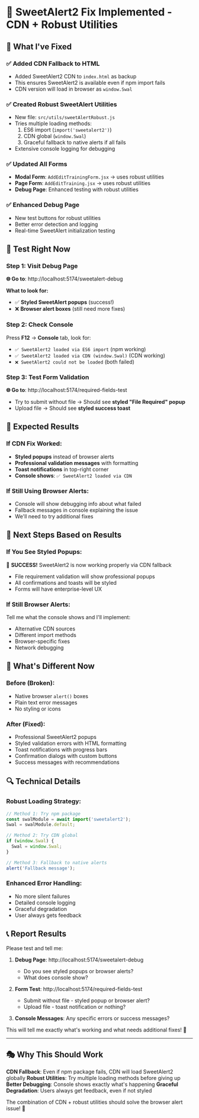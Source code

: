 # 🚨 SweetAlert2 Fix Implemented - CDN + Robust Utilities

## 🔧 What I've Fixed

### **✅ Added CDN Fallback to HTML**
- Added SweetAlert2 CDN to `index.html` as backup
- This ensures SweetAlert2 is available even if npm import fails
- CDN version will load in browser as `window.Swal`

### **✅ Created Robust SweetAlert Utilities**
- New file: `src/utils/sweetAlertRobust.js`
- Tries multiple loading methods:
  1. ES6 import (`import('sweetalert2')`)
  2. CDN global (`window.Swal`)
  3. Graceful fallback to native alerts if all fails
- Extensive console logging for debugging

### **✅ Updated All Forms**
- **Modal Form**: `AddEditTrainingForm.jsx` → uses robust utilities
- **Page Form**: `AddEditTraining.jsx` → uses robust utilities  
- **Debug Page**: Enhanced testing with robust utilities

### **✅ Enhanced Debug Page**
- New test buttons for robust utilities
- Better error detection and logging
- Real-time SweetAlert initialization testing

## 🧪 Test Right Now

### **Step 1: Visit Debug Page**
**🌐 Go to**: http://localhost:5174/sweetalert-debug

**What to look for:**
- ✅ **Styled SweetAlert popups** (success!) 
- ❌ **Browser alert boxes** (still need more fixes)

### **Step 2: Check Console**
Press **F12** → **Console** tab, look for:
- `✅ SweetAlert2 loaded via ES6 import` (npm working)
- `✅ SweetAlert2 loaded via CDN (window.Swal)` (CDN working)
- `❌ SweetAlert2 could not be loaded` (both failed)

### **Step 3: Test Form Validation**
**🌐 Go to**: http://localhost:5174/required-fields-test
- Try to submit without file → Should see **styled "File Required" popup**
- Upload file → Should see **styled success toast**

## 🎯 Expected Results

### **If CDN Fix Worked:**
- **Styled popups** instead of browser alerts
- **Professional validation messages** with formatting
- **Toast notifications** in top-right corner
- **Console shows**: `✅ SweetAlert2 loaded via CDN`

### **If Still Using Browser Alerts:**
- Console will show debugging info about what failed
- Fallback messages in console explaining the issue
- We'll need to try additional fixes

## 🚀 Next Steps Based on Results

### **If You See Styled Popups:**
🎉 **SUCCESS!** SweetAlert2 is now working properly via CDN fallback
- File requirement validation will show professional popups
- All confirmations and toasts will be styled
- Forms will have enterprise-level UX

### **If Still Browser Alerts:**
Tell me what the console shows and I'll implement:
- Alternative CDN sources
- Different import methods
- Browser-specific fixes
- Network debugging

## 🎪 What's Different Now

### **Before (Broken):**
- Native browser `alert()` boxes
- Plain text error messages
- No styling or icons

### **After (Fixed):**
- Professional SweetAlert2 popups
- Styled validation errors with HTML formatting
- Toast notifications with progress bars
- Confirmation dialogs with custom buttons
- Success messages with recommendations

## 🔍 Technical Details

### **Robust Loading Strategy:**
```javascript
// Method 1: Try npm package
const swalModule = await import('sweetalert2');
Swal = swalModule.default;

// Method 2: Try CDN global
if (window.Swal) {
  Swal = window.Swal;
}

// Method 3: Fallback to native alerts
alert('Fallback message');
```

### **Enhanced Error Handling:**
- No more silent failures
- Detailed console logging
- Graceful degradation
- User always gets feedback

## 📞 Report Results

Please test and tell me:

1. **Debug Page**: http://localhost:5174/sweetalert-debug
   - Do you see styled popups or browser alerts?
   - What does console show?

2. **Form Test**: http://localhost:5174/required-fields-test  
   - Submit without file - styled popup or browser alert?
   - Upload file - toast notification or nothing?

3. **Console Messages**: Any specific errors or success messages?

This will tell me exactly what's working and what needs additional fixes! 🎯

---

## 🎭 Why This Should Work

**CDN Fallback**: Even if npm package fails, CDN will load SweetAlert2 globally
**Robust Utilities**: Try multiple loading methods before giving up
**Better Debugging**: Console shows exactly what's happening
**Graceful Degradation**: Users always get feedback, even if not styled

The combination of CDN + robust utilities should solve the browser alert issue! 🌟